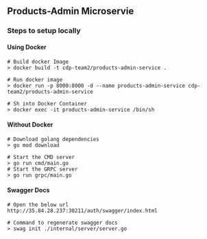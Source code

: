 ## Products-Admin Microservie

### Steps to setup locally

#### Using Docker
```
# Build docker Image
> docker build -t cdp-team2/products-admin-service .

# Run docker image
> docker run -p 8000:8000 -d --name products-admin-service cdp-team2/products-admin-service

# Sh into Docker Container
> docker exec -it products-admin-service /bin/sh 
```

#### Without Docker
```
# Download golang dependencies
> go mod download

# Start the CMD server
> go run cmd/main.go
# Start the GRPC server
> go run grpc/main.go
```

#### Swagger Docs
```
# Open the below url
http://35.84.28.237:30211/auth/swagger/index.html

# Command to regenerate swagger docs
> swag init ./internal/server/server.go
```
